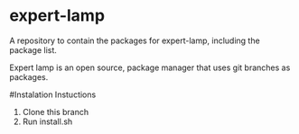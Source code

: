 # expert-lamp
A repository to contain the packages for expert-lamp, including the package list.

Expert lamp is an open source, package manager that uses git branches as packages.

#Instalation Instuctions
1. Clone this branch
2. Run install.sh
